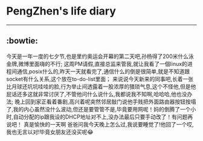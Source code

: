 # PengZhen's life diary
---
:bowtie:
---
  今天是一年一度的七夕节,也是里约奥运会开幕的第二天吧,孙杨得了200米什么泳金牌,微博里面嗨的不行;
  这周PM请假,直接总监来管我,就让我看了一個linux的进程间通信,posix什么的,昨天一天就看完了,通信什么的倒是很简单,就是不知道跟socket有什么关系,这个放在to-do-list里面；
  来说说今天新来的同事吧,长着一张比月球还坑坑哇哇的脸,行为举止间透露着一股浓厚的猥琐气息,这个不怪他,但是他屁话还多这就非常讨厌了,不管他问什么说什么,我都说我不知啊,哈哈哈,他也没办法;
  晚上回到家正看着番剧,高兴着呢突然邻居敲门说他手贱把外面路由器按钮按塌了,我的内心虽然没什么波动,但还是要管管不是,毕竟要用网呢！妈的倒腾了一个小时,自动分配的ip跟我设的DHCP地址对不上,没办法最后只要手动改了！有问题再说吧！
  真是愉快的一天啊
  爸爸问我今天晚上怎么过,我说要睡觉了!他回了一个哎,我也无言以对!毕竟女朋友还没买呢:joy:
